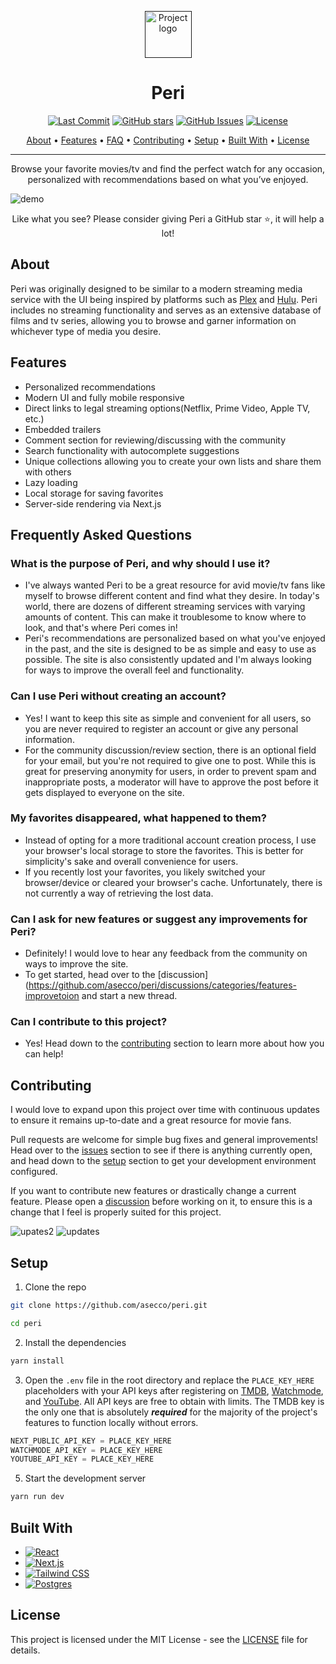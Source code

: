 <p align="center">
  <a href="" rel="noopener">
 <img width=75px height=75px src="https://user-images.githubusercontent.com/40510223/180670733-9357d0b7-771e-4802-92f7-1d824c215543.png" alt="Project logo"></a>
</p>

<h1 align="center">Peri</h1>

<div align="center">

  [![Last Commit](https://img.shields.io/github/last-commit/asecco/peri)](https://github.com/asecco/peri)
  [![GitHub stars](https://img.shields.io/github/stars/asecco/peri)](https://github.com/asecco/peri/stargazers)
  [![GitHub Issues](https://img.shields.io/github/issues/asecco/peri.svg)](https://github.com/asecco/peri/issues)
  [![License](https://img.shields.io/badge/license-MIT-blue.svg)](/LICENSE)

</div>

<p align="center">
  <a href="#about">About</a> •
  <a href="#features">Features</a> •
  <a href="#frequently-asked-questions">FAQ</a> •
  <a href="#contributing">Contributing</a> •
  <a href="#setup">Setup</a> •
  <a href="#built-with">Built With</a> •
  <a href="#license">License</a>
</p>

---

<p align="center"> Browse your favorite movies/tv and find the perfect watch for any occasion, personalized with recommendations based on what you’ve enjoyed.
  <br> 
</p>

![demo](https://github.com/asecco/peri/assets/40510223/19bdb52a-ef38-4126-84a8-1004dd77e74a)

<p align="center">Like what you see? Please consider giving Peri a GitHub star ⭐, it will help a lot!</p>

## About
Peri was originally designed to be similar to a modern streaming media service with the UI being inspired by platforms such as [Plex](https://www.plex.tv) and [Hulu](https://www.hulu.com). Peri includes no streaming functionality and serves as an extensive database of films and tv series, allowing you to browse and garner information on whichever type of media you desire.

## Features
- Personalized recommendations
- Modern UI and fully mobile responsive
- Direct links to legal streaming options(Netflix, Prime Video, Apple TV, etc.)
- Embedded trailers
- Comment section for reviewing/discussing with the community
- Search functionality with autocomplete suggestions
- Unique collections allowing you to create your own lists and share them with others
- Lazy loading
- Local storage for saving favorites
- Server-side rendering via Next.js

## Frequently Asked Questions
### What is the purpose of Peri, and why should I use it?
- I've always wanted Peri to be a great resource for avid movie/tv fans like myself to browse different content and find what they desire. In today's world, there are dozens of different streaming services with varying amounts of content. This can make it troublesome to know where to look, and that's where Peri comes in!
- Peri's recommendations are personalized based on what you've enjoyed in the past, and the site is designed to be as simple and easy to use as possible. The site is also consistently updated and I'm always looking for ways to improve the overall feel and functionality.

### Can I use Peri without creating an account?
- Yes! I want to keep this site as simple and convenient for all users, so you are never required to register an account or give any personal information.
- For the community discussion/review section, there is an optional field for your email, but you're not required to give one to post. While this is great for preserving anonymity for users, in order to prevent spam and inappropriate posts, a moderator will have to approve the post before it gets displayed to everyone on the site.

### My favorites disappeared, what happened to them?
- Instead of opting for a more traditional account creation process, I use your browser's local storage to store the favorites. This is better for simplicity's sake and overall convenience for users.
- If you recently lost your favorites, you likely switched your browser/device or cleared your browser's cache. Unfortunately, there is not currently a way of retrieving the lost data.

### Can I ask for new features or suggest any improvements for Peri?
- Definitely! I would love to hear any feedback from the community on ways to improve the site.
- To get started, head over to the [discussion](https://github.com/asecco/peri/discussions/categories/features-improvetoion and start a new thread.

### Can I contribute to this project?
- Yes! Head down to the [contributing](#contributing) section to learn more about how you can help!

## Contributing
I would love to expand upon this project over time with continuous updates to ensure it remains up-to-date and a great resource for movie fans.

Pull requests are welcome for simple bug fixes and general improvements! Head over to the [issues](https://github.com/asecco/peri/issues) section to see if there is anything currently open, and head down to the [setup](#setup) section to get your development environment configured.

If you want to contribute new features or drastically change a current feature. Please open a [discussion](https://github.com/asecco/peri/discussions/categories/general) before working on it, to ensure this is a change that I feel is properly suited for this project.

![upates2](https://user-images.githubusercontent.com/40510223/184010219-96e98fde-8f7e-4383-8fac-f25b2f914d0f.gif)
![updates](https://user-images.githubusercontent.com/40510223/184007866-240f831c-6d52-43b5-8414-b5c1f93f0aa0.gif)

## Setup
1. Clone the repo
```sh
git clone https://github.com/asecco/peri.git
```
```sh
cd peri
```

2. Install the dependencies
```sh
yarn install
```

3. Open the `.env` file in the root directory and replace the `PLACE_KEY_HERE` placeholders with your API keys after registering on [TMDB](https://www.themoviedb.org/documentation/api), [Watchmode](https://api.watchmode.com), and [YouTube](https://developers.google.com/youtube/v3/getting-started). All API keys are free to obtain with limits. The TMDB key is the only one that is absolutely ***required*** for the majority of the project's features to function locally without errors.
```js
NEXT_PUBLIC_API_KEY = PLACE_KEY_HERE
WATCHMODE_API_KEY = PLACE_KEY_HERE
YOUTUBE_API_KEY = PLACE_KEY_HERE
```

5. Start the development server
```sh
yarn run dev
```

## Built With
- [![React](https://img.shields.io/badge/React-20232A?style=for-the-badge&logo=react&logoColor=61DAFB)](https://reactjs.org)
- [![Next.js](https://img.shields.io/badge/next.js-000000?style=for-the-badge&logo=nextdotjs&logoColor=white)](https://nextjs.org)
- [![Tailwind CSS](https://img.shields.io/badge/tailwindcss-%2338B2AC.svg?style=for-the-badge&logo=tailwind-css&logoColor=white)](https://tailwindcss.com)
- [![Postgres](https://img.shields.io/badge/postgres-%23316192.svg?style=for-the-badge&logo=postgresql&logoColor=white)](https://postgresql.org)

## License
This project is licensed under the MIT License - see the [LICENSE](LICENSE) file for details.
